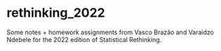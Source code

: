 # rethinking_2022
Some notes + homework assignments from Vasco Brazão and Varaidzo Ndebele for the 2022 edition of Statistical Rethinking.
